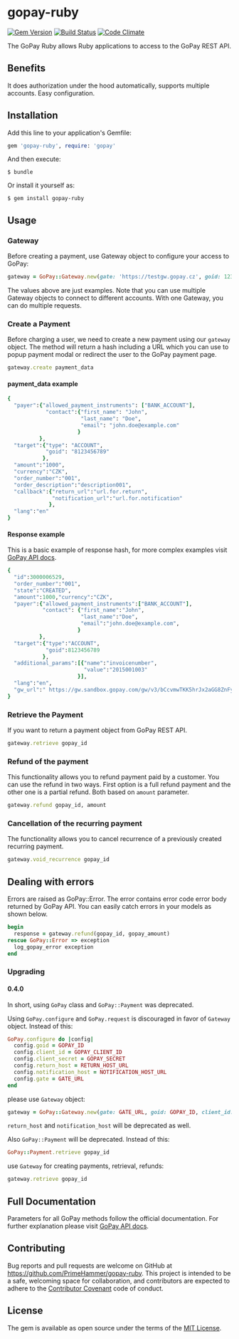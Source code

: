 # gopay-ruby

[![Gem Version](https://badge.fury.io/rb/gopay-ruby.png)](http://badge.fury.io/rb/gopay-ruby)
[![Build Status](https://travis-ci.org/PrimeHammer/gopay-ruby.png?branch=master)](https://travis-ci.org/PrimeHammer/gopay-ruby)
[![Code Climate](https://codeclimate.com/github/PrimeHammer/gopay-ruby.png)](https://codeclimate.com/github/PrimeHammer/gopay-ruby)

The GoPay Ruby allows Ruby applications to access to the GoPay REST API.

## Benefits
It does authorization under the hood automatically, supports multiple accounts. Easy configuration.

## Installation

Add this line to your application's Gemfile:

```ruby
gem 'gopay-ruby', require: 'gopay'

```

And then execute:

    $ bundle

Or install it yourself as:

    $ gem install gopay-ruby



## Usage

### Gateway

Before creating a payment, use Gateway object to configure your access to GoPay:

```ruby
gateway = GoPay::Gateway.new(gate: 'https://testgw.gopay.cz', goid: 123, client_id: 456, client_secret: 'xxx')
```

The values above are just examples. Note that you can use multiple Gateway objects to connect to different accounts. With one Gateway, you can do multiple requests.


### Create a Payment

Before charging a user, we need to create a new payment using our `gateway` object. The method will return a hash including a URL which you can use to popup payment modal or redirect the user to the GoPay payment page.

```ruby
gateway.create payment_data
```

#### payment_data example

```ruby
{
  "payer":{"allowed_payment_instruments": ["BANK_ACCOUNT"],
            "contact":{"first_name": "John",
                       "last_name": "Doe",
                       "email": "john.doe@example.com"
                      }
          },
  "target":{"type": "ACCOUNT",
            "goid": "8123456789"
           },
  "amount":"1000",
  "currency":"CZK",
  "order_number":"001",
  "order_description":"description001",
  "callback":{"return_url":"url.for.return",
              "notification_url":"url.for.notification"
             },
  "lang":"en"
}
```

#### Response example
This is a basic example of response hash, for more complex examples visit [GoPay API docs](https://doc.gopay.com).
```ruby
{
  "id":3000006529,
  "order_number":"001",
  "state":"CREATED",
  "amount":1000,"currency":"CZK",
  "payer":{"allowed_payment_instruments":["BANK_ACCOUNT"],
           "contact": {"first_name":"John",
                       "last_name":"Doe",
                       "email":"john.doe@example.com",
                      }
          },
  "target":{"type":"ACCOUNT",
            "goid":8123456789
           },
  "additional_params":[{"name":"invoicenumber",
                        "value":"2015001003"
                      }],
  "lang":"en",
  "gw_url":" https://gw.sandbox.gopay.com/gw/v3/bCcvmwTKK5hrJx2aGG8ZnFyBJhAvF"
}
```

### Retrieve the Payment
If you want to return a payment object from GoPay REST API.

```ruby
gateway.retrieve gopay_id
```

### Refund of the payment
This functionality allows you to refund payment paid by a customer.
You can use the refund in two ways. First option is a full refund payment and the other one is a partial refund. Both based on `amount` parameter.

```ruby
gateway.refund gopay_id, amount
```

### Cancellation of the recurring payment
The functionality allows you to cancel recurrence of a previously created recurring payment.

```ruby
gateway.void_recurrence gopay_id
```

## Dealing with errors
Errors are raised as GoPay::Error. The error contains error code error body returned by GoPay API.
You can easily catch errors in your models as shown below.

```ruby
begin
  response = gateway.refund(gopay_id, gopay_amount)
rescue GoPay::Error => exception
  log_gopay_error exception
end
```


### Upgrading 

#### 0.4.0

In short, using `GoPay` class and `GoPay::Payment` was deprecated.

Using `GoPay.configure` and `GoPay.request` is discouraged in favor of `Gateway` object. Instead of this:

```ruby
GoPay.configure do |config|
  config.goid = GOPAY_ID
  config.client_id = GOPAY_CLIENT_ID
  config.client_secret = GOPAY_SECRET
  config.return_host = RETURN_HOST_URL
  config.notification_host = NOTIFICATION_HOST_URL
  config.gate = GATE_URL
end
```

please use `Gateway` object:

```ruby
gateway = GoPay::Gateway.new(gate: GATE_URL, goid: GOPAY_ID, client_id: GOPAY_CLIENT_ID, client_secret: GOPAY_SECRET)
```

`return_host` and `notification_host` will be deprecated as well.

Also `GoPay::Payment` will be deprecated. Instead of this:

```ruby
GoPay::Payment.retrieve gopay_id
```

use `Gateway` for creating payments, retrieval, refunds:

```ruby
gateway.retrieve gopay_id
```



## Full Documentation
Parameters for all GoPay methods follow the official documentation. For further explanation please visit [GoPay API docs](https://doc.gopay.com).

## Contributing

Bug reports and pull requests are welcome on GitHub at https://github.com/PrimeHammer/gopay-ruby. This project is intended to be a safe, welcoming space for collaboration, and contributors are expected to adhere to the [Contributor Covenant](http://contributor-covenant.org) code of conduct.


## License

The gem is available as open source under the terms of the [MIT License](http://opensource.org/licenses/MIT).


